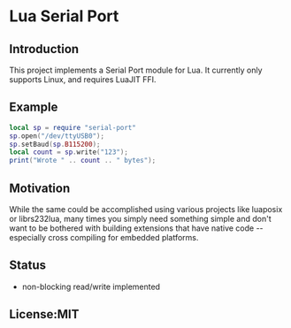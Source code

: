 Lua Serial Port
===============


Introduction
------------

This project implements a Serial Port module for Lua.  It currently only supports Linux, and requires LuaJIT
FFI.

Example
-------

```lua
local sp = require "serial-port"
sp.open("/dev/ttyUSB0");
sp.setBaud(sp.B115200);
local count = sp.write("123");
print("Wrote " .. count .. " bytes");
```

Motivation
----------

While the same could be accomplished using various projects like luaposix or librs232lua, many times
you simply need something simple and don't want to be bothered with building extensions that have
native code -- especially cross compiling for embedded platforms.

Status
------

* non-blocking read/write implemented

License:MIT
-----------






